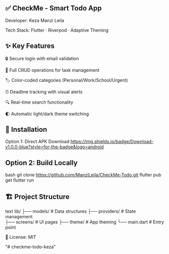 ## ✅ CheckMe - Smart Todo App
Developer: Keza Manzi Leila


Tech Stack: Flutter · Riverpod · Adaptive Theming

## ✨ Key Features
🔒 Secure login with email validation

📝 Full CRUD operations for task management

🏷️ Color-coded categories (Personal/Work/School/Urgent)

⏰ Deadline tracking with visual alerts

🔍 Real-time search functionality

🌓 Automatic light/dark theme switching

## 📲 Installation
Option 1: Direct APK Download
https://img.shields.io/badge/Download-v1.0.0-blue?style=for-the-badge&logo=android

## Option 2: Build Locally
bash
git clone https://github.com/ManziLeila/CheckMe-Todo.git
flutter pub get
flutter run

## 🏗 Project Structure
text
lib/
├── models/          # Data structures
├── providers/       # State management  
├── screens/         # UI pages
├── theme/           # App theming
└── main.dart        # Entry point



📜 License: MIT


"# checkme-todo-keza" 

